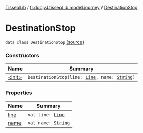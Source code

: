 [TisseoLib](../../index.md) / [fr.docjyJ.tisseoLib.model.journey](../index.md) / [DestinationStop](./index.md)

# DestinationStop

`data class DestinationStop` [(source)](https://github.com/docjyJ/TisseoLib/tree/master/src/main/kotlin/fr/docjyJ/tisseoLib/model/journey/DestinationStop.kt#L5)

### Constructors

| Name | Summary |
|---|---|
| [&lt;init&gt;](-init-.md) | `DestinationStop(line: `[`Line`](../../fr.docjy-j.tisseo-lib.model.line/-line/index.md)`, name: `[`String`](https://kotlinlang.org/api/latest/jvm/stdlib/kotlin/-string/index.html)`)` |

### Properties

| Name | Summary |
|---|---|
| [line](line.md) | `val line: `[`Line`](../../fr.docjy-j.tisseo-lib.model.line/-line/index.md) |
| [name](name.md) | `val name: `[`String`](https://kotlinlang.org/api/latest/jvm/stdlib/kotlin/-string/index.html) |
